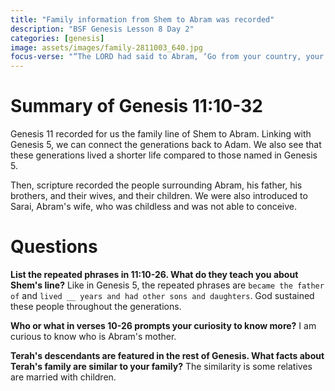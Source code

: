 ```yaml
---
title: "Family information from Shem to Abram was recorded"
description: "BSF Genesis Lesson 8 Day 2"
categories: [genesis]
image: assets/images/family-2811003_640.jpg
focus-verse: "“The LORD had said to Abram, ‘Go from your country, your people and your father’s household to the land I will show you. I will make you into a great nation, and I will bless you.’ ” – Genesis 12:1-2a"
---
```


# Summary of Genesis 11:10-32

Genesis 11 recorded for us the family line of Shem to Abram. Linking with Genesis 5, we can connect the generations back to Adam. We also see that these generations lived a shorter life compared to those named in Genesis 5. 

Then, scripture recorded the people surrounding Abram, his father, his brothers, and their wives, and their children. We were also introduced to Sarai, Abram's wife, who was childless and was not able to conceive.

# Questions

**List the repeated phrases in 11:10-26. What do they teach you about Shem's line?** Like in Genesis 5, the repeated phrases are `became the father of` and `lived __ years and had other sons and daughters`. God sustained these people throughout the generations.

**Who or what in verses 10-26 prompts your curiosity to know more?** I am curious to know who is Abram's mother.

**Terah's descendants are featured in the rest of Genesis. What facts about Terah's family are similar to your family?** The similarity is some relatives are married with children.
